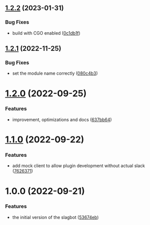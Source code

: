 ## [1.2.2](https://github.com/blissfulreboot/slagbot/compare/v1.2.1...v1.2.2) (2023-01-31)


### Bug Fixes

* build with CGO enabled ([0c1db1f](https://github.com/blissfulreboot/slagbot/commit/0c1db1fcdc56ae8afefdd5acbdfd7a87ec910ddb))

## [1.2.1](https://github.com/blissfulreboot/slagbot/compare/v1.2.0...v1.2.1) (2022-11-25)


### Bug Fixes

* set the module name correctly ([080c4b3](https://github.com/blissfulreboot/slagbot/commit/080c4b3b946452774bec94ec5ff3ecea11e2ba89))

# [1.2.0](https://github.com/blissfulreboot/slagbot/compare/v1.1.0...v1.2.0) (2022-09-25)


### Features

* improvement, optimizations and docs ([637bb64](https://github.com/blissfulreboot/slagbot/commit/637bb64f6a6ad78ca1b93c366e51d7a4bd56297e))

# [1.1.0](https://github.com/blissfulreboot/slagbot/compare/v1.0.0...v1.1.0) (2022-09-22)


### Features

* add mock client to allow plugin development without actual slack ([7626371](https://github.com/blissfulreboot/slagbot/commit/7626371e2974a6665ac4997e0f6c317ee956925b))

# 1.0.0 (2022-09-21)


### Features

* the initial version of the slagbot ([53674eb](https://github.com/blissfulreboot/slagbot/commit/53674eb7be75c5b63ef2ed24995ad5ed8e381f9c))
